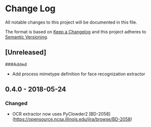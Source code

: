 # Change Log
All notable changes to this project will be documented in this file.

The format is based on [Keep a Changelog](http://keepachangelog.com/)
and this project adheres to [Semantic Versioning](http://semver.org/).

## [Unreleased]
###Added 
- Add process mimetype definition for face recognization extractor

## 0.4.0 - 2018-05-24

### Changed
- OCR extractor now uses PyClowder2 [BD-2058] (https://opensource.ncsa.illinois.edu/jira/browse/BD-2058)
